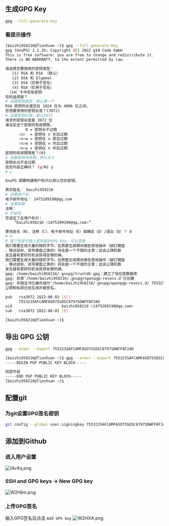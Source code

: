 #
## 生成GPG Key
```bash
gpg --full-generate-key
```
### 看提示操作
```bash
[baizhi958216@TianXuan ~]$ gpg --full-generate-key
gpg (GnuPG) 2.2.35; Copyright (C) 2022 g10 Code GmbH
This is free software: you are free to change and redistribute it.
There is NO WARRANTY, to the extent permitted by law.

请选择您要使用的密钥类型：
   (1) RSA 和 RSA （默认）
   (2) DSA 和 Elgamal
   (3) DSA（仅用于签名）
   (4) RSA（仅用于签名）
 （14）卡中现有密钥
您的选择是？ 
# 设置密钥类型，默认第一个
RSA 密钥的长度应在 1024 位与 4096 位之间。
您想要使用的密钥长度？(3072) 
# 设置密钥长度，默认3072
请求的密钥长度是 3072 位
请设定这个密钥的有效期限。
         0 = 密钥永不过期
      <n>  = 密钥在 n 天后过期
      <n>w = 密钥在 n 周后过期
      <n>m = 密钥在 n 月后过期
      <n>y = 密钥在 n 年后过期
密钥的有效期限是？(0) 
# 设置密钥有效期，默认永久
密钥永远不会过期
这些内容正确吗？ (y/N) y
# y

GnuPG 需要构建用户标识以辨认您的密钥。

真实姓名： baizhi958216
# 设置用户名
电子邮件地址： 1475289190@qq.com
# 设置邮箱
注释： 
# 可留空
您选定了此用户标识：
    “baizhi958216 <1475289190@qq.com>”

更改姓名（N）、注释（C）、电子邮件地址（E）或确定（O）/退出（Q）？ O
# O
# 接下来提示输入密码保护GPG Key，可以空着
我们需要生成大量的随机字节。在质数生成期间做些其他操作（敲打键盘
、移动鼠标、读写硬盘之类的）将会是一个不错的主意；这会让随机数
发生器有更好的机会获得足够的熵。
我们需要生成大量的随机字节。在质数生成期间做些其他操作（敲打键盘
、移动鼠标、读写硬盘之类的）将会是一个不错的主意；这会让随机数
发生器有更好的机会获得足够的熵。
gpg: /home/baizhi958216/.gnupg/trustdb.gpg：建立了信任度数据库
gpg: 目录‘/home/baizhi958216/.gnupg/openpgp-revocs.d’已创建
gpg: 吊销证书已被存储为‘/home/baizhi958216/.gnupg/openpgp-revocs.d/ 755323SAFCAMFASO75SDSC8797SDWFF8F24D.rev’
公钥和私钥已经生成并被签名。

pub   rsa3072 2022-06-02 [SC]
      755323SAFCAMFASO75SDSC8797SDWFF8F24D
uid                      baizhi958216 <1475289190@qq.com>
sub   rsa3072 2022-06-02 [E]

[baizhi958216@TianXuan ~]$ 
```
## 导出 GPG 公钥
```bash
gpg --armor --export 755323SAFCAMFASO75SDSC8797SDWFF8F24D
```
```bash
[baizhi958216@TianXuan ~]$ gpg --armor --export 755323SAFCAMFASO75SDSC8797SDWFF8F24D
-----BEGIN PGP PUBLIC KEY BLOCK-----

加密内容
-----END PGP PUBLIC KEY BLOCK-----
[baizhi958216@TianXuan ~]$ 
```
## 配置git
### 为git设置GPG签名密钥
```bash
git config --global user.signingkey 755323SAFCAMFASO75SDSC8797SDWFF8F24D
```
## 添加到Github
 ### 进入用户设置  
![lAv4q.png](https://s1.328888.xyz/2022/05/24/lAv4q.png)  
### SSH and GPG keys -> New GPG key
![W2h6m.png](https://s1.328888.xyz/2022/06/03/W2h6m.png)
### 上传GPG签名
输入GPG签名后点击 ```Add GPG key```
![W2HXA.png](https://s1.328888.xyz/2022/06/03/W2HXA.png)